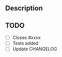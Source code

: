 ## Description

<!-- Thank you for your contribution! Describe at a high level the change(s) to the code you have made. There is no need to redescribe any issues, but they must be linked using a closing keyword - see TODO task. -->

## TODO

<!-- The following items must be addressed before the code can be merged. Please don't hesitate to ask for help if you're unsure of how to accomplish any of the items. Feel free to remove checklist items that are not relevant to your change. -->

 - [ ] Closes #xxxx
 - [ ] Tests added
 - [ ] Update CHANGELOG
